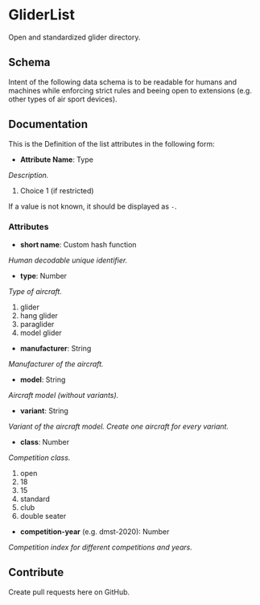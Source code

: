# GliderList

Open and standardized glider directory.

## Schema

Intent of the following data schema is to be readable for humans and machines while enforcing strict rules and beeing open to extensions (e.g. other types of air sport devices).

## Documentation

This is the Definition of the list attributes in the following form:

* **Attribute Name**: Type

 _Description._
  
 1. Choice 1 (if restricted)

If a value is not known, it should be displayed as ``-``.

### Attributes

* **short name**: Custom hash function

 _Human decodable unique identifier._

* **type**: Number

 _Type of aircraft._
  
 1. glider
 2. hang glider
 3. paraglider
 4. model glider
  
* **manufacturer**: String

 _Manufacturer of the aircraft._

* **model**: String

 _Aircraft model (without variants)._

* **variant**: String

 _Variant of the aircraft model. Create one aircraft for every variant._
  
* **class**: Number

 _Competition class._
  
 1. open
 2. 18
 3. 15
 4. standard
 5. club
 6. double seater

* **competition-year** (e.g. dmst-2020): Number

 _Competition index for different competitions and years._ 

## Contribute

Create pull requests here on GitHub. 
